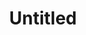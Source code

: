 ---
creation date:		2023-07-03 07:50
modification date:	2023-07-03 07:50
title: 				Untitled
tags:
---